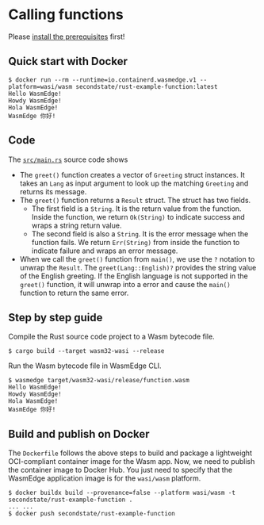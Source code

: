 # Calling functions

Please [install the prerequisites](../README.md) first!

## Quick start with Docker

```
$ docker run --rm --runtime=io.containerd.wasmedge.v1 --platform=wasi/wasm secondstate/rust-example-function:latest
Hello WasmEdge!
Howdy WasmEdge!
Hola WasmEdge!
WasmEdge 你好!
```

## Code

The [`src/main.rs`](src/main.rs) source code shows

* The `greet()` function creates a vector of `Greeting` struct instances. It takes an `Lang` as input argument to look up the matching `Greeting` and returns its message.
* The `greet()` function returns a `Result` struct. The struct has two fields.
  * The first field is a `String`. It is the return value from the function. Inside the function, we return `Ok(String)` to indicate success and wraps a string return value.
  * The second field is also a `String`. It is the error message when the function fails. We return `Err(String)` from inside the function to indicate failure and wraps an error message.
* When we call the `greet()` function from `main()`, we use the `?` notation to unwrap the `Result`. The `greet(Lang::English)?` provides the string value of the English greeting. If the English language is not supported in the `greet()` function, it will unwrap into a error and cause the `main()` function to return the same error.


## Step by step guide

Compile the Rust source code project to a Wasm bytecode file.

```
$ cargo build --target wasm32-wasi --release
```

Run the Wasm bytecode file in WasmEdge CLI.

```
$ wasmedge target/wasm32-wasi/release/function.wasm
Hello WasmEdge!
Howdy WasmEdge!
Hola WasmEdge!
WasmEdge 你好!
```

## Build and publish on Docker

The `Dockerfile` follows the above steps to build and package a lightweight OCI-compliant container image for the Wasm app.
Now, we need to publish the container image to Docker Hub.
You just need to specify that the WasmEdge application image is for the `wasi/wasm` platform.

```
$ docker buildx build --provenance=false --platform wasi/wasm -t secondstate/rust-example-function .
... ...
$ docker push secondstate/rust-example-function
```
